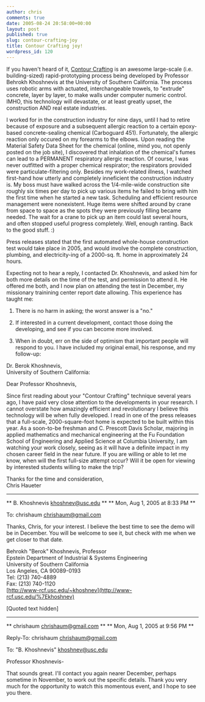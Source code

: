 ```yaml
---
author: chris
comments: true
date: 2005-08-24 20:58:00+00:00
layout: post
published: true
slug: contour-crafting-joy
title: Contour Crafting joy!
wordpress_id: 120
---
```


If you haven't heard of it, [Contour Crafting](http://contourcrafting.org) is an awesome large-scale (i.e. building-sized) rapid-prototyping process being developed by Professor Behrokh Khoshnevis at the University of Southern California.  The process uses robotic arms with actuated, interchangeable trowels, to "extrude" concrete, layer by layer, to make walls under computer numeric control.  IMHO, this technology will devastate, or at least greatly upset, the construction AND real estate industries.  
  
I worked for in the construction industry for nine days, until I had to retire because of exposure and a subsequent allergic reaction to a certain epoxy-based concrete-sealing chemical (Carboguard 451).  Fortunately, the allergic reaction only occured on my forearms to the elbows.  Upon reading the Material Safety Data Sheet for the chemical (online, mind you, not openly posted on the job site), I discovered that inhalation of the chemical's fumes can lead to a PERMANENT respiratory allergic reaction.  Of course, I was never outfitted with a proper chemical respirator; the respirators provided were particulate-filtering only.  Besides my work-related illness, I watched first-hand how utterly and completely inneficient the construction industry is.  My boss must have walked across the 1/4-mile-wide construction site roughly six times per day to pick up various items he failed to bring with him the first time when he started a new task.  Scheduling and efficient resource management were nonexistent.  Huge items were shifted around by crane from space to space as the spots they were previously filling became needed.  The wait for a crane to pick up an item could last several hours, and often stopped useful progress completely.  Well, enough ranting.  Back to the good stuff. :)  
  
Press releases stated that the first automated whole-house construction test would take place in 2005, and would involve the complete construction, plumbing, and electricity-ing of a 2000-sq. ft. home in approximately 24 hours.   
  
Expecting not to hear a reply, I contacted Dr. Khoshnevis, and asked him for both more details on the time of the test, and permission to attend it.  He offered me both, and I now plan on attending the test in December, my missionary trainining center report date allowing.  This experience has taught me:  


  
  1. There is no harm in asking; the worst answer is a "no."
  
  2. If interested in a current development, contact those doing the developing, and see if you can become more involved.
  
  3. When in doubt, err on the side of optimism that important people will respond to you.
 I have included my original email, his response, and my follow-up:

Dr. Berok Khoshnevis,  
University of Southern California:  


 

Dear Professor Khoshnevis,  


Since first reading about your "Contour Crafting" technique several years ago, I have paid very close attention to the developments in your research.  I cannot overstate how amazingly efficient and revolutionary I believe this technology will be when fully developed.  I read in one of the press releases that a full-scale, 2000-square-foot home is expected to be built within this year.  As a soon-to-be freshman and C. Prescott Davis Scholar, majoring in applied mathematics and mechanical engineering at the Fu Foundation School of Engineering and Applied Science at Columbia University, I am watching your work closely, seeing as it will have a definite impact in my chosen career field in the near future.  If you are willing or able to let me know, when will the first full-size attempt occur?  Will it be open for viewing by interested students willing to make the trip?  


Thanks for the time and consideration,  
Chris Haueter  


* * *

 

** B. Khoshnevis <khoshnev@usc.edu> **
** Mon, Aug 1, 2005 at 8:33 PM **

To: chrishaum <chrishaum@gmail.com> 

Thanks, Chris, for your interest. I believe the best time to see the demo will be in December. You will be welcome to see it, but check with me when we get closer to that date.

Behrokh "Berok" Khoshnevis, Professor  
Epstein Department of Industrial & Systems Engineering  
University of Southern California  
Los Angeles, CA 90089-0193  
Tel: (213) 740-4889  
Fax: (213) 740-1120  
[http://www-rcf.usc.edu/~khoshnev](http://www-rcf.usc.edu/%7Ekhoshnev)

[Quoted text hidden]

 

* * *

 

** chrishaum <chrishaum@gmail.com> **
** Mon, Aug 1, 2005 at 9:56 PM **

Reply-To: chrishaum <chrishaum@gmail.com> 

To: "B. Khoshnevis" <khoshnev@usc.edu> 

Professor Khoshnevis-  
  
That sounds great.  I'll contact you again nearer December, perhaps sometime in November, to work out the specific details.  Thank you very much for the opportunity to watch this momentous event, and I hope to see you there.

